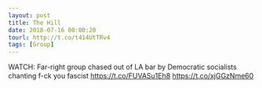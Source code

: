 ```yaml
---
layout: post
title: The Hill
date: 2018-07-16 00:00:20
tourl: http://t.co/t414UtTRv4
tags: [Group]
---
```

WATCH: Far-right group chased out of LA bar by Democratic socialists chanting f-ck you fascist https://t.co/FUVASu1Eh8 https://t.co/xjGGzNme60